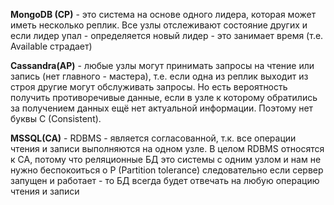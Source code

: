 **MongoDB (CP)** - это система на основе одного лидера, которая может иметь несколько реплик. Все узлы отслеживают состояние других и если лидер упал - определяется новый лидер - это занимает время (т.е. Available страдает)

**Cassandra(AP)** - любые узлы могут принимать запросы на чтение или запись (нет главного - мастера), т.е. если одна из реплик выходит из строя другие могут обслуживать запросы.
Но есть вероятность получить противоречивые данные, если в узле к которому обратились за получением данных ещё нет актуальной информации. Поэтому нет буквы С (Сonsistent).

**MSSQL(CA)** - RDBMS - является согласованной, т.к. все операции чтения и записи выполняются на одном узле. В целом RDBMS относятся к СА, потому что реляционные БД это системы с одним узлом и нам не нужно беспокоиться о P (Partition tolerance) следовательно если сервер запущен и работает - то БД всегда будет отвечать на любую операцию чтения и записи
